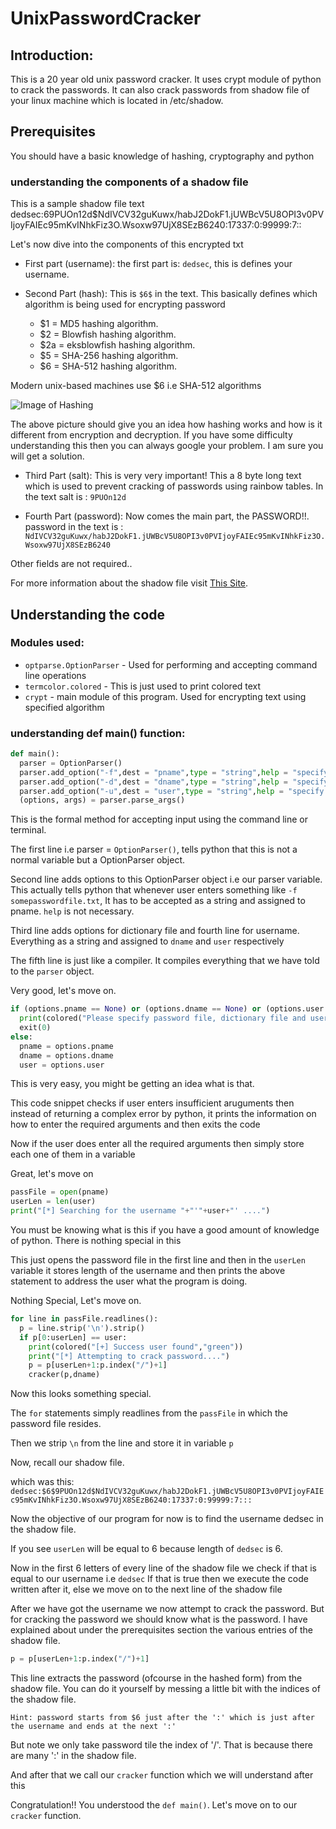 # UnixPasswordCracker

## Introduction:

This is a 20 year old unix password cracker. It uses crypt module of python to crack the passwords.
It can also crack passwords from shadow file of your linux machine which is located in /etc/shadow.

## Prerequisites

You should have a basic knowledge of hashing, cryptography and python

### understanding the components of a shadow file

This is a sample shadow file text
dedsec:$6$9PUOn12d$NdIVCV32guKuwx/habJ2DokF1.jUWBcV5U8OPI3v0PVIjoyFAIEc95mKvINhkFiz3O.Wsoxw97UjX8SEzB6240:17337:0:99999:7:: 

Let's now dive into the components of this encrypted txt
* First part (username): the first part is: ```dedsec```, this is defines your username.

* Second Part (hash): This is ```$6$``` in the text. This basically defines which algorithm is being used for encrypting password
  * $1 = MD5 hashing algorithm.
  * $2 = Blowfish hashing algorithm.
  * $2a = eksblowfish hashing algorithm.
  * $5 = SHA-256 hashing algorithm.
  * $6 = SHA-512 hashing algorithm.

Modern unix-based machines use $6 i.e SHA-512 algorithms

![Image of Hashing](https://www.ssl2buy.com/wiki/wp-content/uploads/2015/12/hashing-vs-encryption.png)

The above picture should give you an idea how hashing works and how is it different from encryption and decryption.
If you have some difficulty understanding this then you can always google your problem. I am sure you will get a solution.

* Third Part (salt): This is very very important! This a 8 byte long text which is used to prevent cracking of passwords using rainbow tables. In the text salt is : ```9PUOn12d```

* Fourth Part (password): Now comes the main part, the PASSWORD!!. password in the text is : ```NdIVCV32guKuwx/habJ2DokF1.jUWBcV5U8OPI3v0PVIjoyFAIEc95mKvINhkFiz3O.Wsoxw97UjX8SEzB6240```

Other fields are not required..

For more information about the shadow file visit [This Site](http://www.yourownlinux.com/2015/08/etc-shadow-file-format-in-linux-explained.html).

## Understanding the code

### Modules used:
* ```optparse.OptionParser``` - Used for performing and accepting command line operations
* ```termcolor.colored``` - This is just used to print colored text
* ```crypt``` - main module of this program. Used for encrypting text using specified algorithm

### understanding def main() function:
```python
def main():
  parser = OptionParser()
  parser.add_option("-f",dest = "pname",type = "string",help = "specify password file")
  parser.add_option("-d",dest = "dname",type = "string",help = "specify dictionary file")
  parser.add_option("-u",dest = "user",type = "string",help = "specify username of the victim")
  (options, args) = parser.parse_args()
```

This is the formal method for accepting input using the command line or terminal.

The first line i.e parser = ```OptionParser()```, tells python that this is not a normal variable but a OptionParser object.

Second line adds options to this OptionParser object i.e our parser variable. This actually tells python that whenever user enters something like ```-f somepasswordfile.txt```, It has to be accepted as a string and assigned to pname. ```help``` is not necessary.

Third line adds options for dictionary file and fourth line for username. Everything as a string and assigned to ```dname``` and ```user``` respectively

The fifth line is just like a compiler. It compiles everything that we have told to the ```parser``` object.

Very good, let's move on.

```python
if (options.pname == None) or (options.dname == None) or (options.user == None):
  print(colored("Please specify password file, dictionary file and username","red") + "\n" + colored("example: python3 main.py -f <passwordFile> -d <dictionaryFile> -u <username>","yellow"))
  exit(0)
else:
  pname = options.pname
  dname = options.dname
  user = options.user
```

This is very easy, you might be getting an idea what is that.

This code snippet checks if user enters insufficient aruguments then instead of returning a complex error by python, it prints the information on how to enter the required arguments and then exits the code

Now if the user does enter all the required arguments then simply store each one of them in a variable

Great, let's move on

``` python
passFile = open(pname)
userLen = len(user)
print("[*] Searching for the username "+"'"+user+"' ....")
```
You must be knowing what is this if you have a good amount of knowledge of python. There is nothing special in this

This just opens the password file in the first line and then in the ```userLen``` variable it stores length of the username and then prints the above statement to address the user what the program is doing.

Nothing Special, Let's move on.

``` python
for line in passFile.readlines():
  p = line.strip('\n').strip()
  if p[0:userLen] == user:
    print(colored("[+] Success user found","green"))
    print("[*] Attempting to crack password....")
    p = p[userLen+1:p.index("/")+1]
    cracker(p,dname)
``` 
Now this looks something special.

The ```for``` statements simply readlines from the ```passFile``` in which the password file resides.

Then we strip ```\n``` from the line and store it in variable ```p```

Now, recall our shadow file.

which was this: ```dedsec:$6$9PUOn12d$NdIVCV32guKuwx/habJ2DokF1.jUWBcV5U8OPI3v0PVIjoyFAIEc95mKvINhkFiz3O.Wsoxw97UjX8SEzB6240:17337:0:99999:7:::```

Now the objective of our program for now is to find the username dedsec in the shadow file.

If you see ```userLen``` will be equal to 6 because length of ```dedsec``` is 6.

Now in the first 6 letters of every line of the shadow file we check if that is equal to our username i.e ```dedsec```
If that is true then we execute the code written after it, else we move on to the next line of the shadow file

After we have got the username we now attempt to crack the password. But for cracking the password we should know what is the password. I have explained about under the prerequisites section the various entries of the shadow file. 

```python
p = p[userLen+1:p.index("/")+1]
```
This line extracts the password (ofcourse in the hashed form) from the shadow file. You can do it yourself by messing a little bit with the indices of the shadow file.

```Hint: password starts from $6 just after the ':' which is just after the username and ends at the next ':' ```

But note we only take password tile the index of '/'. That is because there are many ':' in the shadow file.

And after that we call our ```cracker``` function which we will understand after this

Congratulation!! You understood the ```def main()```. Let's move on to our ```cracker``` function.
